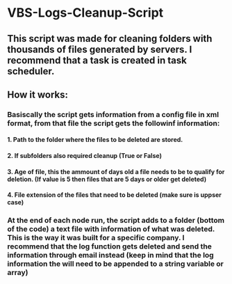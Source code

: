 # VBS-Logs-Cleanup-Script

## This script was made for cleaning folders with thousands of files generated by servers. I recommend that a task is created in task scheduler. 

## **How it works:**
### Basiscally the script gets information from a config file in xml format, from that file the script gets the followinf information:
#### 1. Path to the folder where the files to be deleted are stored. 
#### 2. If subfolders also required cleanup (True or False)
#### 3. Age of file, this the ammount of days old a file needs to be to qualify for deletion. (If value is 5 then files that are 5 days or older get deleted)
#### 4. File extension of the files that need to be deleted (make sure is uppser case)

### At the end of each node run, the script adds to a folder (bottom of the code) a text file with information of what was deleted. This is the way it was built for a specific company. I recommend that the log function gets deleted and send the information through email instead (keep in mind that the log information the will need to be appended to a string variable or array)
